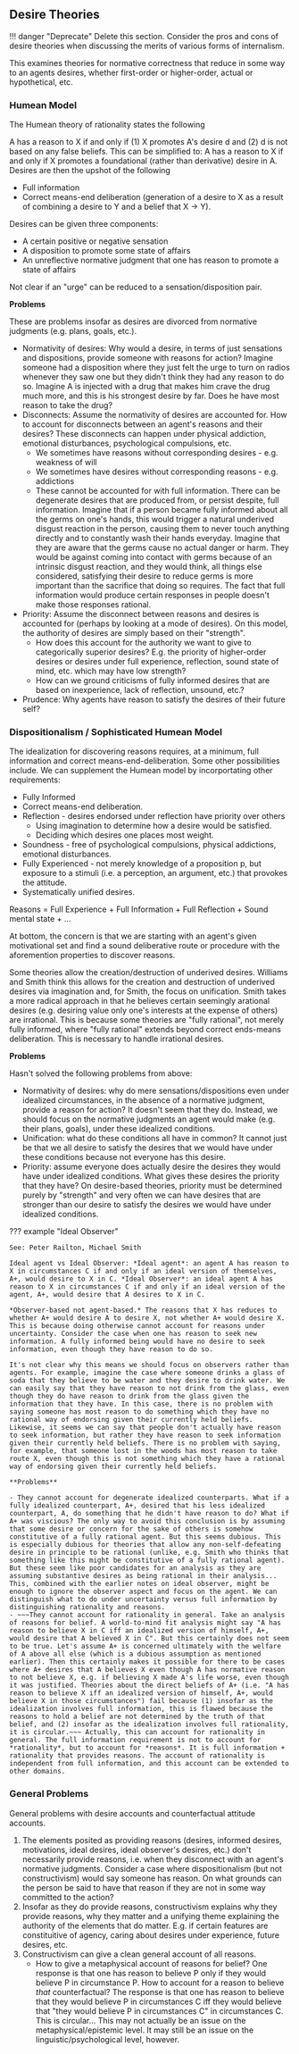 ## Desire Theories

!!! danger "Deprecate"
	Delete this section. Consider the pros and cons of desire theories when discussing the merits of various forms of internalism.

This examines theories for normative correctness that reduce in some way to an agents desires, whether first-order or higher-order, actual or hypothetical, etc.

### Humean Model

The Humean theory of rationality states the following

A has a reason to X if and only if (1) X promotes A's desire d and (2) d is not based on any false beliefs. This can be simplified to: A has a reason to X if and only if X promotes a foundational (rather than derivative) desire in A. Desires are then the upshot of the following 

- Full information
- Correct means-end deliberation (generation of a desire to X as a result of combining a desire to Y and a belief that X -> Y).

Desires can be given three components:

* A certain positive or negative sensation
* A disposition to promote some state of affairs
* An unreflective normative judgment that one has reason to promote a state of affairs

Not clear if an "urge" can be reduced to a sensation/disposition pair.

**Problems**

These are problems insofar as desires are divorced from normative judgments (e.g. plans, goals, etc.).

* Normativity of desires: Why would a desire, in terms of just sensations and dispositions, provide someone with reasons for action? Imagine someone had a disposition where they just felt the urge to turn on radios whenever they saw one but they didn't think they had any reason to do so. Imagine A is injected with a drug that makes him crave the drug much more, and this is his strongest desire by far. Does he have most reason to take the drug?
* Disconnects: Assume the normativity of desires are accounted for. How to account for disconnects between an agent's reasons and their desires? These disconnects can happen under physical addiction, emotional disturbances, psychological compulsions, etc.
	- We sometimes have reasons without corresponding desires - e.g. weakness of will
	- We sometimes have desires without corresponding reasons - e.g. addictions 
	- These cannot be accounted for with full information. There can be degenerate desires that are produced from, or persist despite, full information. Imagine that if a person became fully informed about all the germs on one's hands, this would trigger a natural underived disgust reaction in the person, causing them to never touch anything directly and to constantly wash their hands everyday. Imagine that they are aware that the germs cause no actual danger or harm. They would be against coming into contact with germs because of an intrinsic disgust reaction, and they would think, all things else considered, satisfying their desire to reduce germs is more important than the sacrifice that doing so requires. The fact that full information would produce certain responses in people doesn't make those responses rational.
* Priority: Assume the disconnect between reasons and desires is accounted for (perhaps by looking at a mode of desires). On this model, the authority of desires are simply based on their "strength". 
	- How does this account for the authority we want to give to categorically superior desires? E.g. the priority of higher-order desires or desires under full experience, reflection, sound state of mind, etc. which may have low strength? 
	- How can we ground criticisms of fully informed desires that are based on inexperience, lack of reflection, unsound, etc.?
* Prudence: Why agents have reason to satisfy the desires of their future self?

### Dispositionalism / Sophisticated Humean Model

The idealization for discovering reasons requires, at a minimum, full information and correct means-end-deliberation. Some other possibilities include. We can supplement the Humean model by incorportating other requirements:

- Fully Informed
- Correct means-end deliberation.
- Reflection - desires endorsed under reflection have priority over others
	- Using imagination to determine how a desire would be satisfied.
	- Deciding which desires one places most weight.
- Soundness - free of psychological compulsions, physical addictions, emotional disturbances.
- Fully Experienced - not merely knowledge of a proposition p, but exposure to a stimuli (i.e. a perception, an argument, etc.) that provokes the attitude.
- Systematically unified desires.

Reasons = Full Experience + Full Information + Full Reflection + Sound mental state + ... 

At bottom, the concern is that we are starting with an agent's given motivational set and find a sound deliberative route or procedure with the aforemention properties to discover reasons.

Some theories allow the creation/destruction of underived desires. Williams and Smith think this allows for the creation and destruction of underived desires via imagination and, for Smith, the focus on unification. Smith takes a more radical approach in that he believes certain seemingly arational desires (e.g. desiring value only one's interests at the expense of others) are irrational. This is because some theories are "fully rational", not merely fully informed, where "fully rational" extends beyond correct ends-means deliberation. This is necessary to handle irrational desires.

**Problems**

Hasn't solved the following problems from above:

- Normativity of desires: why do mere sensations/dispositions even under idealized circumstances, in the absence of a normative judgment, provide a reason for action? It doesn't seem that they do. Instead, we should focus on the normative judgments an agent would make (e.g. their plans, goals), under these idealized conditions.
- Unification: what do these conditions all have in common? It cannot just be that we all desire to satisfy the desires that we would have under these conditions because not everyone has this desire.
- Priority: assume everyone does actually desire the desires they would have under idealized conditions. What gives these desires the priority that they have? On desire-based theories, priority must be determined purely by "strength" and very often we can have desires that are stronger than our desire to satisfy the desires we would have under idealized conditions. 

??? example "Ideal Observer"

	See: Peter Railton, Michael Smith

	Ideal agent vs Ideal Observer: *Ideal agent*: an agent A has reason to X in circumstances C if and only if an ideal version of themselves, A+, would desire to X in C. *Ideal Observer*: an ideal agent A has reason to X in circumstances C if and only if an ideal version of the agent, A+, would desire that A desires to X in C. 

	*Observer-based not agent-based.* The reasons that X has reduces to whether A+ would desire A to desire X, not whether A+ would desire X. This is because doing otherwise cannot account for reasons under uncertainty. Consider the case when one has reason to seek new information. A fully informed being would have no desire to seek information, even though they have reason to do so.

	It's not clear why this means we should focus on observers rather than agents. For example, imagine the case where someone drinks a glass of soda that they believe to be water and they desire to drink water. We can easily say that they have reason to not drink from the glass, even though they do have reason to drink from the glass given the information that they have. In this case, there is no problem with saying someone has most reason to do something which they have no rational way of endorsing given their currently held beliefs. Likewise, it seems we can say that people don't actually have reason to seek information, but rather they have reason to seek information given their currently held beliefs. There is no problem with saying, for example, that someone lost in the woods has most reason to take route X, even though this is not something which they have a rational way of endorsing given their currently held beliefs.

	**Problems** 

	- They cannot account for degenerate idealized counterparts. What if a fully idealized counterpart, A+, desired that his less idealized counterpart, A, do something that he didn't have reason to do? What if A+ was viscious? The only way to avoid this conclusion is by assuming that some desire or concern for the sake of others is somehow constitutive of a fully rational agent. But this seems dubious. This is especially dubious for theories that allow any non-self-defeating desire in principle to be rational (unlike, e.g. Smith who thinks that something like this might be constitutive of a fully rational agent). But these seem like poor candidates for an analysis as they are assuming substantive desires as being rational in their analysis... This, combined with the earlier notes on ideal observer, might be enough to ignore the observer aspect and focus on the agent. We can distinguish what to do under uncertainty versus full information by distinguishing rationality and reasons.
	- ~~~They cannot account for rationality in general. Take an analysis of reasons for belief. A world-to-mind fit analysis might say "A has reason to believe X in C iff an idealized version of himself, A+, would desire that A believed X in C". But this certainly does not seem to be true. Let's assume A+ is concerned ultimately with the welfare of A above all else (which is a dubious assumption as mentioned earlier). Then this certainly makes it possible for there to be cases where A+ desires that A believes X even though A has normative reason to not believe X, e.g. if believing X made A's life worse, even though it was justified. Theories about the direct beliefs of A+ (i.e. "A has reason to believe X iff an idealized version of himself, A+, would believe X in those circumstances") fail because (1) insofar as the idealization involves full information, this is flawed because the reasons to hold a belief are not determined by the truth of that belief, and (2) insofar as the idealization involves full rationality, it is circular.~~~ Actually, this can account for rationality in general. The full information requirement is not to account for *rationality*, but to account for *reasons*. It is full information + rationality that provides reasons. The account of rationality is independent from full information, and this account can be extended to other domains.

### General Problems

General problems with desire accounts and counterfactual attitude accounts.

1. The elements posited as providing reasons (desires, informed desires, motivations, ideal desires, ideal observer's desires, etc.) don't necessarily provide reasons, i.e. when they disconnect with an agent's normative judgments. Consider a case where dispositionalism (but not constructivism) would say someone has reason. On what grounds can the person be said to have that reason if they are not in some way committed to the action?
2. Insofar as they do provide reasons, constructivism explains why they provide reasons, why they matter and a unifying theme explaining the authority of the elements that do matter. E.g. if certain features are constituitive of agency, caring about desires under experience, future desires, etc.
3. Constructivism can give a clean general account of all reasons.
	- How to give a metaphysical account of reasons for belief? One response is that one has reason to believe P only if they would believe P in circumstance P. How to account for a reason to believe *that* counterfactual? The response is that one has reason to believe that they would believe P in circumstances C iff they would believe that "they would believe P in circumstances C" in circumstances C. This is circular... This may not actually be an issue on the metaphysical/epistemic level. It may still be an issue on the linguistic/psychological level, however.